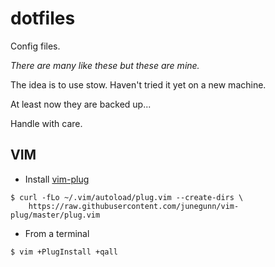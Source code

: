 # dotfiles

Config files.

_There are many like these but these are mine._

The idea is to use stow. Haven't tried it yet on a new machine.

At least now they are backed up...

Handle with care.

## VIM

* Install [vim-plug](https://github.com/junegunn/vim-plug)

```
$ curl -fLo ~/.vim/autoload/plug.vim --create-dirs \
    https://raw.githubusercontent.com/junegunn/vim-plug/master/plug.vim
```

* From a terminal

```
$ vim +PlugInstall +qall
```

